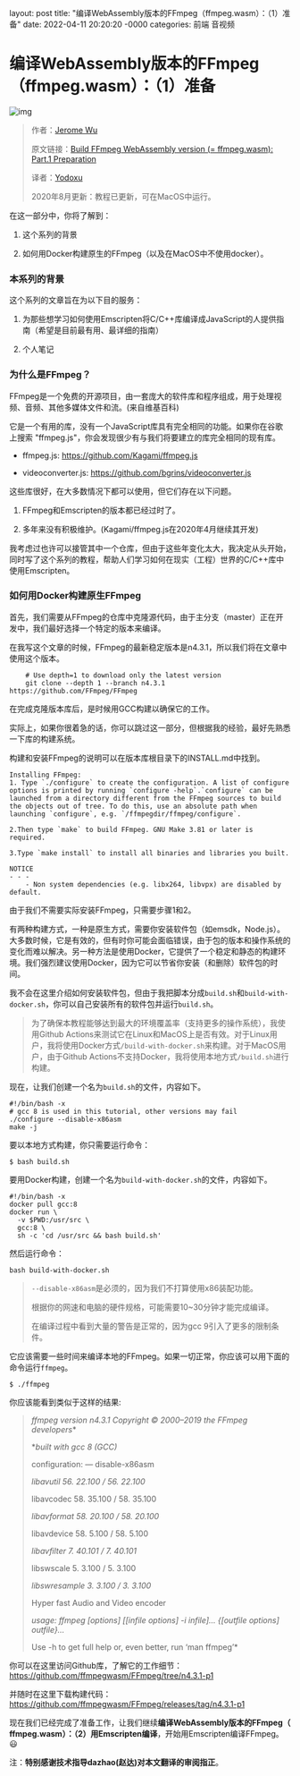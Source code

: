 layout: post
title: "编译WebAssembly版本的FFmpeg（ffmpeg.wasm）：（1）准备"
date: 2022-04-11 20:20:20 -0000
categories: 前端 音视频

# **编译WebAssembly版本的FFmpeg（ffmpeg.wasm）：（1）准备**

![img](https://wdoc-76491.picgzc.qpic.cn/MTY4ODg1MTM0NjExMTM4Nw_618614_14G0me1I5fpNj9w6_1649647915?w=640&h=360)

> 作者：[Jerome Wu](https://jeromewus.medium.com/?source=post_page-----ed12bf4c8fac-----------------------------------)
>
> 原文链接：[Build FFmpeg WebAssembly version (= ffmpeg.wasm): Part.1 Preparation](https://itnext.io/build-ffmpeg-webassembly-version-ffmpeg-js-part-1-preparation-ed12bf4c8fac)
>
> 译者：[Yodoxu](https://github.com/Yodonicc)
>
> 2020年8月更新：教程已更新，可在MacOS中运行。

在这一部分中，你将了解到：

1. 这个系列的背景

2. 如何用Docker构建原生的FFmpeg（以及在MacOS中不使用docker）。

### 本系列的背景

这个系列的文章旨在为以下目的服务：

1. 为那些想学习如何使用Emscripten将C/C++库编译成JavaScript的人提供指南（希望是目前最有用、最详细的指南）

2. 个人笔记

### 为什么是FFmpeg？

FFmpeg是一个免费的开源项目，由一套庞大的软件库和程序组成，用于处理视频、音频、其他多媒体文件和流。(来自维基百科)

它是一个有用的库，没有一个JavaScript库具有完全相同的功能。如果你在谷歌上搜索 "ffmpeg.js"，你会发现很少有与我们将要建立的库完全相同的现有库。

- ffmpeg.js: https://github.com/Kagami/ffmpeg.js

- videoconverter.js: https://github.com/bgrins/videoconverter.js

这些库很好，在大多数情况下都可以使用，但它们存在以下问题。

1. FFmpeg和Emscripten的版本都已经过时了。

2. 多年来没有积极维护。(Kagami/ffmpeg.js在2020年4月继续其开发)

我考虑过也许可以接管其中一个仓库，但由于这些年变化太大，我决定从头开始，同时写了这个系列的教程，帮助人们学习如何在现实（工程）世界的C/C++库中使用Emscripten。

### 如何用Docker构建原生FFmpeg

首先，我们需要从FFmpeg的仓库中克隆源代码，由于主分支（master）正在开发中，我们最好选择一个特定的版本来编译。

在我写这个文章的时候，FFmpeg的最新稳定版本是n4.3.1，所以我们将在文章中使用这个版本。

```
	# Use depth=1 to download only the latest version
	git clone --depth 1 --branch n4.3.1 https://github.com/FFmpeg/FFmpeg
```

在完成克隆版本库后，是时候用GCC构建以确保它的工作。

实际上，如果你很着急的话，你可以跳过这一部分，但根据我的经验，最好先熟悉一下库的构建系统。

构建和安装FFmpeg的说明可以在版本库根目录下的INSTALL.md中找到。

```
Installing FFmpeg:
1. Type `./configure` to create the configuration. A list of configure options is printed by running `configure -help`.`configure` can be launched from a directory different from the FFmpeg sources to build the objects out of tree. To do this, use an absolute path when launching `configure`, e.g. `/ffmpegdir/ffmpeg/configure`.

2.Then type `make` to build FFmpeg. GNU Make 3.81 or later is required.

3.Type `make install` to install all binaries and libraries you built.

NOTICE
- - -
	- Non system dependencies (e.g. libx264, libvpx) are disabled by default.
```

由于我们不需要实际安装FFmpeg，只需要步骤1和2。

有两种构建方式，一种是原生方式，需要你安装软件包（如emsdk，Node.js）。大多数时候，它是有效的，但有时你可能会面临错误，由于包的版本和操作系统的变化而难以解决。另一种方法是使用Docker，它提供了一个稳定和静态的构建环境。我们强烈建议使用Docker，因为它可以节省你安装（和删除）软件包的时间。

我不会在这里介绍如何安装软件包，但由于我把脚本分成`build.sh`和`build-with-docker.sh`，你可以自己安装所有的软件包并运行`build.sh`。

> 为了确保本教程能够达到最大的环境覆盖率（支持更多的操作系统），我使用Github Actions来测试它在Linux和MacOS上是否有效。对于Linux用户，我将使用Docker方式`/build-with-docker.sh`来构建。对于MacOS用户，由于Github Actions不支持Docker，我将使用本地方式`/build.sh`进行构建。

现在，让我们创建一个名为`build.sh`的文件，内容如下。

```
#!/bin/bash -x
# gcc 8 is used in this tutorial, other versions may fail
./configure --disable-x86asm
make -j
```

要以本地方式构建，你只需要运行命令：

```
$ bash build.sh
```

要用Docker构建，创建一个名为`build-with-docker.sh`的文件，内容如下。

```
#!/bin/bash -x
docker pull gcc:8
docker run \
  -v $PWD:/usr/src \
  gcc:8 \
  sh -c 'cd /usr/src && bash build.sh'
```

然后运行命令：

```
bash build-with-docker.sh
```

> `--disable-x86asm`是必须的，因为我们不打算使用x86装配功能。
>
> 根据你的网速和电脑的硬件规格，可能需要10~30分钟才能完成编译。
>
> 在编译过程中看到大量的警告是正常的，因为gcc 9引入了更多的限制条件。

它应该需要一些时间来编译本地的FFmpeg。如果一切正常，你应该可以用下面的命令运行`ffmpeg`。

```
$ ./ffmpeg
```

你应该能看到类似于这样的结果:

> *ffmpeg version n4.3.1 Copyright © 2000–2019 the FFmpeg developers**
>
> **built with gcc 8 (GCC)*
>
> configuration: — disable-x86asm
>
> *libavutil 56. 22.100 / 56. 22.100*
>
> libavcodec 58. 35.100 / 58. 35.100
>
> *libavformat 58. 20.100 / 58. 20.100*
>
> libavdevice 58. 5.100 / 58. 5.100
>
> *libavfilter 7. 40.101 / 7. 40.101*
>
> libswscale 5. 3.100 / 5. 3.100
>
> *libswresample 3. 3.100 / 3. 3.100*
>
> Hyper fast Audio and Video encoder
>
> *usage: ffmpeg [options] [[infile options] -i infile]… {[outfile options] outfile}…*
>
> 
>
> Use -h to get full help or, even better, run ‘man ffmpeg’*

你可以在这里访问Github库，了解它的工作细节：https://github.com/ffmpegwasm/FFmpeg/tree/n4.3.1-p1

并随时在这里下载构建代码：https://github.com/ffmpegwasm/FFmpeg/releases/tag/n4.3.1-p1

现在我们已经完成了准备工作，让我们继续**编译WebAssembly版本的FFmpeg（ ffmpeg.wasm）：（2）用Emscripten编译**，开始用Emscripten编译FFmpeg。😃

注：**特别感谢技术指导dazhao(赵达)对本文翻译的审阅指正**。